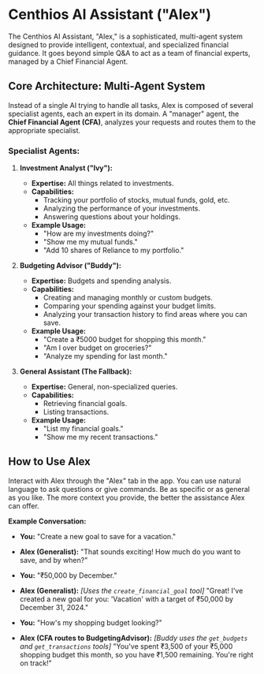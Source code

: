 # Centhios AI Assistant ("Alex")

The Centhios AI Assistant, "Alex," is a sophisticated, multi-agent system designed to provide intelligent, contextual, and specialized financial guidance. It goes beyond simple Q&A to act as a team of financial experts, managed by a Chief Financial Agent.

## Core Architecture: Multi-Agent System

Instead of a single AI trying to handle all tasks, Alex is composed of several specialist agents, each an expert in its domain. A "manager" agent, the **Chief Financial Agent (CFA)**, analyzes your requests and routes them to the appropriate specialist.

### Specialist Agents:

1.  **Investment Analyst ("Ivy"):**
    *   **Expertise:** All things related to investments.
    *   **Capabilities:**
        *   Tracking your portfolio of stocks, mutual funds, gold, etc.
        *   Analyzing the performance of your investments.
        *   Answering questions about your holdings.
    *   **Example Usage:**
        *   "How are my investments doing?"
        *   "Show me my mutual funds."
        *   "Add 10 shares of Reliance to my portfolio."

2.  **Budgeting Advisor ("Buddy"):**
    *   **Expertise:** Budgets and spending analysis.
    *   **Capabilities:**
        *   Creating and managing monthly or custom budgets.
        *   Comparing your spending against your budget limits.
        *   Analyzing your transaction history to find areas where you can save.
    *   **Example Usage:**
        *   "Create a ₹5000 budget for shopping this month."
        *   "Am I over budget on groceries?"
        *   "Analyze my spending for last month."

3.  **General Assistant (The Fallback):**
    *   **Expertise:** General, non-specialized queries.
    *   **Capabilities:**
        *   Retrieving financial goals.
        *   Listing transactions.
    *   **Example Usage:**
        *   "List my financial goals."
        *   "Show me my recent transactions."

## How to Use Alex

Interact with Alex through the "Alex" tab in the app. You can use natural language to ask questions or give commands. Be as specific or as general as you like. The more context you provide, the better the assistance Alex can offer.

**Example Conversation:**

*   **You:** "Create a new goal to save for a vacation."
*   **Alex (Generalist):** "That sounds exciting! How much do you want to save, and by when?"
*   **You:** "₹50,000 by December."
*   **Alex (Generalist):** *[Uses the `create_financial_goal` tool]* "Great! I've created a new goal for you: 'Vacation' with a target of ₹50,000 by December 31, 2024."

*   **You:** "How's my shopping budget looking?"
*   **Alex (CFA routes to BudgetingAdvisor):** *[Buddy uses the `get_budgets` and `get_transactions` tools]* "You've spent ₹3,500 of your ₹5,000 shopping budget this month, so you have ₹1,500 remaining. You're right on track!" 